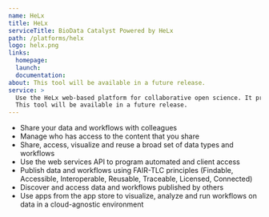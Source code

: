 ```yaml
---
name: HeLx
title: HeLx
serviceTitle: BioData Catalyst Powered by HeLx
path: /platforms/helx
logo: helx.png
links:
  homepage: 
  launch:
  documentation: 
about: This tool will be available in a future release.
service: >
  Use the HeLx web-based platform for collaborative open science. It provides metadata aware data management capabilities with extensive support for sharing and access control. The AppStore also presents tools that can be dynamically launched for each user.
  This tool will be available in a future release.
---
```


- Share your data and workflows with colleagues
- Manage who has access to the content that you share
- Share, access, visualize and reuse a broad set of data types and workflows
- Use the web services API to program automated and client access
- Publish data and workflows using FAIR-TLC principles (Findable, Accessible, Interoperable, Reusable, Traceable, Licensed, Connected)
- Discover and access data and workflows published by others
- Use apps from the app store to visualize, analyze and run workflows on data in a cloud-agnostic environment
